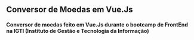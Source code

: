 ## Conversor de Moedas em Vue.Js

#### Conversor de moedas feito em Vue.Js durante o bootcamp de FrontEnd na IGTI (Instituto de Gestão e Tecnologia da Informação)

